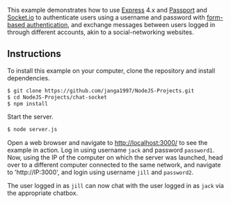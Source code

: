 This example demonstrates how to use [Express](http://expressjs.com/) 4.x and
[Passport](http://passportjs.org/) and [Socket.io](http://socket.io/) to authenticate users using a username and
password with [form-based authentication](https://en.wikipedia.org/wiki/HTTP%2BHTML_form-based_authentication), and exchange messages between users logged in through different accounts, akin to a social-networking websites.


## Instructions

To install this example on your computer, clone the repository and install
dependencies.

```bash
$ git clone https://github.com/janga1997/NodeJS-Projects.git
$ cd NodeJS-Projects/chat-socket
$ npm install
```

Start the server.

```bash
$ node server.js
```

Open a web browser and navigate to [http://localhost:3000/](http://127.0.0.1:3000/)
to see the example in action.  Log in using username `jack` and password `password1`.
Now, using the IP of the computer on which the server was launched, head over to a different computer connected to the same network, and navigate to 'http://IP:3000', and login using username `jill` and `password2`.

The user logged in as `jill` can now chat with the user logged in as `jack` via the appropriate chatbox.
